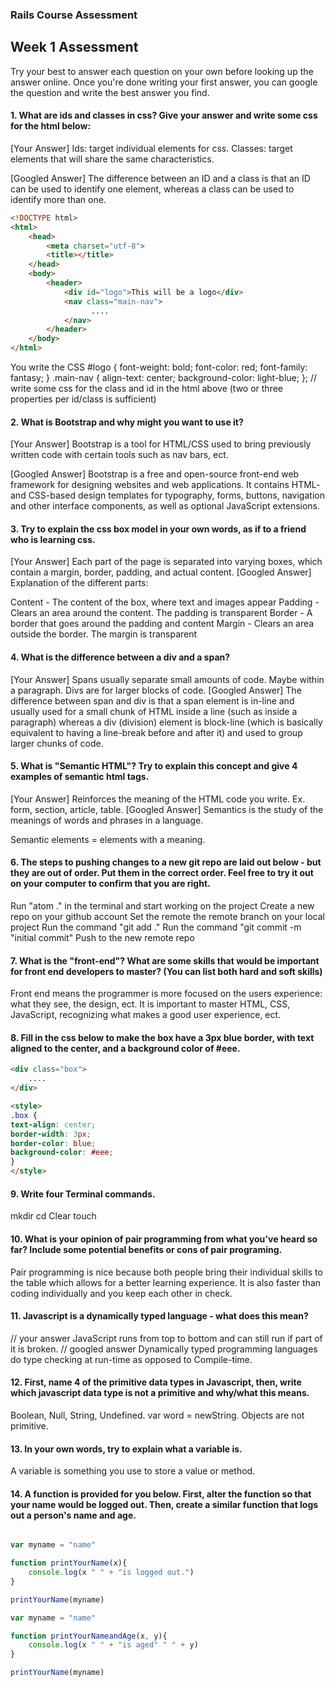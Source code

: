 ### Rails Course Assessment

## Week 1 Assessment

Try your best to answer each question on your own before looking up the answer online. Once you're done writing your first answer, you can google the question and write the best answer you find.

#### 1. What are ids and classes in css? Give your answer and write some css for the html below:

[Your Answer]
Ids: target individual elements for css. Classes: target elements that will share the same characteristics.

[Googled Answer]
The difference between an ID and a class is that an ID can be used to identify one element, whereas a class can be used to identify more than one.

```html
<!DOCTYPE html>
<html>
    <head>
        <meta charset="utf-8">
        <title></title>
    </head>
    <body>
        <header>
            <div id="logo">This will be a logo</div>
            <nav class="main-nav">
                  ....
            </nav>
        </header>
    </body>
</html>
```

You write the CSS
#logo {
  font-weight: bold;
  font-color: red;
  font-family: fantasy;
}
.main-nav {
  align-text: center;
  background-color: light-blue;
};
// write some css for the class and id in the html above (two or three properties per id/class is sufficient)



#### 2. What is Bootstrap and why might you want to use it?


[Your Answer]
Bootstrap is a tool for HTML/CSS used to bring previously written code with certain tools such as nav bars, ect.

[Googled Answer]
Bootstrap is a free and open-source front-end web framework for designing websites and web applications. It contains HTML- and CSS-based design templates for typography, forms, buttons, navigation and other interface components, as well as optional JavaScript extensions.

#### 3. Try to explain the css box model in your own words, as if to a friend who is learning css.

[Your Answer]
Each part of the page is separated into varying boxes, which contain a margin, border, padding, and actual content.
[Googled Answer]
Explanation of the different parts:

Content - The content of the box, where text and images appear
Padding - Clears an area around the content. The padding is transparent
Border - A border that goes around the padding and content
Margin - Clears an area outside the border. The margin is transparent

#### 4. What is the difference between a div and a span?

[Your Answer]
Spans usually separate small amounts of code. Maybe within a paragraph. Divs are for larger blocks of code.
[Googled Answer]
The difference between span and div is that a span element is in-line and usually used for a small chunk of HTML inside a line (such as inside a paragraph) whereas a div (division) element is block-line (which is basically equivalent to having a line-break before and after it) and used to group larger chunks of code.

#### 5. What is "Semantic HTML"? Try to explain this concept and give 4 examples of semantic html tags.

[Your Answer]
Reinforces the meaning of the HTML code you write. Ex. form, section, article, table.
[Googled Answer]
Semantics is the study of the meanings of words and phrases in a language.

Semantic elements = elements with a meaning.

#### 6. The steps to pushing changes to a new git repo are laid out below - but they are out of order. Put them in the correct order. Feel free to try it out on your computer to confirm that you are right.

Run "atom ." in the terminal and start working on the project
Create a new repo on your github account
Set the remote the remote branch on your local project
Run the command "git add ."
Run the command "git commit -m "initial commit"
Push to the new remote repo

#### 7. What is the "front-end"? What are some skills that would be important for front end developers to master? (You can list both hard and soft skills)
Front end means the programmer is more focused on the users experience: what they see, the design, ect. It is important to master HTML, CSS, JavaScript, recognizing what makes a good user experience, ect.

#### 8. Fill in the css below to make the box have a 3px blue border, with text aligned to the center, and a background color of #eee.

```html
<div class="box">
    ....
</div>

<style>
.box {
text-align: center;
border-width: 3px;
border-color: blue;
background-color: #eee;
}
</style>

```


#### 9. Write four Terminal commands.
mkdir
cd
Clear
touch

#### 10. What is your opinion of pair programming from what you've heard so far? Include some potential benefits or cons of pair programing.
Pair programming is nice because both people bring their individual skills to the table which allows for a better learning experience. It is also faster than coding individually and you keep each other in check.
#### 11. Javascript is a dynamically typed language - what does this mean?

// your answer
JavaScript runs from top to bottom and can still run if part of it is broken.
// googled answer
Dynamically typed programming languages do type checking at run-time as opposed to Compile-time.
#### 12. First, name 4 of the primitive data types in Javascript, then, write which javascript data type is not a primitive and why/what this means.
Boolean, Null, String, Undefined.
var word = newString. Objects are not primitive.
#### 13. In your own words, try to explain what a variable is.
A variable is something you use to store a value or method.
#### 14. A function is provided for you below. First, alter the function so that your name would be logged out. Then, create a similar function that logs out a person's name and age.

```js

var myname = "name"

function printYourName(x){
    console.log(x " " + "is logged out.")
}

printYourName(myname)

var myname = "name"

function printYourNameandAge(x, y){
    console.log(x " " + "is aged" " " + y)
}

printYourName(myname)

```
